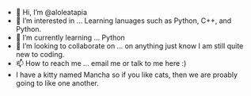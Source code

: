 - 👋 Hi, I’m @aloleatapia
- 👀 I’m interested in ... Learning lanuages such as Python, C++, and Python.
- 🌱 I’m currently learning ... Python
- 💞️ I’m looking to collaborate on ... on anything just know I am still quite new to coding.
- 📫 How to reach me ... email me or talk to me here :)
- I have a kitty named Mancha so if you like cats, then we are proably going to like one another. 
<!---
aoleatapia/aoleatapia is a ✨ special ✨ repository because its `README.md` (this file) appears on your GitHub profile.
You can click the Preview link to take a look at your changes.
--->
